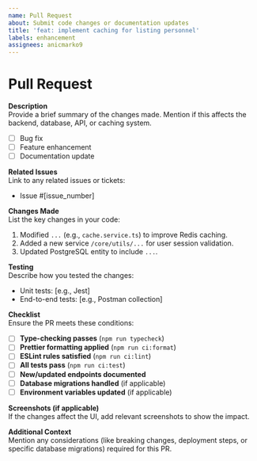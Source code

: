 ```yaml
---
name: Pull Request
about: Submit code changes or documentation updates
title: 'feat: implement caching for listing personnel'
labels: enhancement
assignees: anicmarko9
---
```


# Pull Request

**Description**  
Provide a brief summary of the changes made. Mention if this affects the backend, database, API, or caching system.

- [ ] Bug fix
- [ ] Feature enhancement
- [ ] Documentation update

**Related Issues**  
Link to any related issues or tickets:

- Issue #[issue_number]

**Changes Made**  
List the key changes in your code:

1. Modified `...` (e.g., `cache.service.ts`) to improve Redis caching.
2. Added a new service `/core/utils/...` for user session validation.
3. Updated PostgreSQL entity to include `...`.

**Testing**  
Describe how you tested the changes:

- Unit tests: [e.g., Jest]
- End-to-end tests: [e.g., Postman collection]

**Checklist**  
Ensure the PR meets these conditions:

- [ ] **Type-checking passes** (`npm run typecheck`)
- [ ] **Prettier formatting applied** (`npm run ci:format`)
- [ ] **ESLint rules satisfied** (`npm run ci:lint`)
- [ ] **All tests pass** (`npm run ci:test`)
- [ ] **New/updated endpoints documented**
- [ ] **Database migrations handled** (if applicable)
- [ ] **Environment variables updated** (if applicable)

**Screenshots (if applicable)**  
If the changes affect the UI, add relevant screenshots to show the impact.

**Additional Context**  
Mention any considerations (like breaking changes, deployment steps, or specific database migrations) required for this PR.
